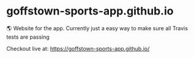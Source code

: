 # goffstown-sports-app.github.io
🌎 Website for the app. Currently just a easy way to make sure all Travis tests are passing

Checkout live at: https://goffstown-sports-app.github.io/
